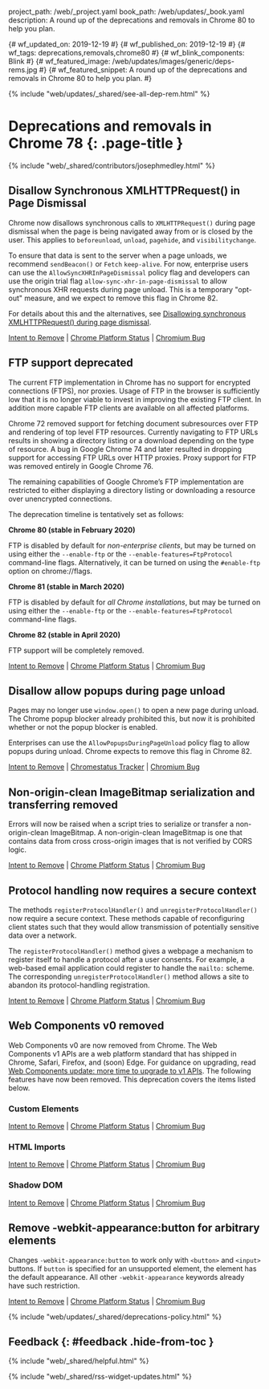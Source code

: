 project_path: /web/_project.yaml
book_path: /web/updates/_book.yaml
description: A round up of the deprecations and removals in Chrome 80 to help you plan.

{# wf_updated_on: 2019-12-19 #}
{# wf_published_on: 2019-12-19 #}
{# wf_tags: deprecations,removals,chrome80 #}
{# wf_blink_components: Blink #}
{# wf_featured_image: /web/updates/images/generic/deps-rems.jpg #}
{# wf_featured_snippet: A round up of the deprecations and removals in Chrome 80 to help you plan. #}

{% include "web/updates/_shared/see-all-dep-rem.html" %}

# Deprecations and removals in Chrome 78 {: .page-title }

{% include "web/_shared/contributors/josephmedley.html" %}

## Disallow Synchronous XMLHTTPRequest() in Page Dismissal

Chrome now disallows synchronous calls to `XMLHTTPRequest()` during page
dismissal when the page is being navigated away from or is closed by the user.
This applies to `beforeunload`, `unload`, `pagehide`, and `visibilitychange`.

To ensure that data is sent to the server when a page unloads, we recommend
`sendBeacon()` or `Fetch` `keep-alive`. For now, enterprise users can use the
`AllowSyncXHRInPageDismissal` policy flag and developers can use the origin
trial flag `allow-sync-xhr-in-page-dismissal` to allow synchronous XHR requests
during page unload. This is a temporary "opt-out" measure, and we expect to
remove this flag in Chrome 82. 

For details about this and the alternatives, see [Disallowing synchronous
XMLHTTPRequest() during page dismissal]().

[Intent to Remove](https://groups.google.com/a/chromium.org/d/topic/blink-dev/cCWNIXB4dzY/discussion) &#124;
[Chrome Platform Status](https://www.chromestatus.com/feature/4664843055398912) &#124;
[Chromium Bug](https://crbug.com/827324)


## FTP support deprecated

The current FTP implementation in Chrome has no support for encrypted
connections (FTPS), nor proxies. Usage of FTP in the browser is sufficiently low
that it is no longer viable to invest in improving the existing FTP client. In
addition more capable FTP clients are available on all affected platforms.

Chrome 72 removed support for fetching document subresources over FTP and
rendering of top level FTP resources. Currently navigating to FTP URLs results
in showing a directory listing or a download depending on the type of resource.
A bug in Google Chrome 74 and later resulted in dropping support for accessing
FTP URLs over HTTP proxies. Proxy support for FTP was removed entirely in Google
Chrome 76.

The remaining capabilities of Google Chrome’s FTP implementation are restricted
to either displaying a directory listing or downloading a resource over
unencrypted connections. 

The deprecation timeline is tentatively set as follows:

**Chrome 80 (stable in February 2020)**

FTP is disabled by default for *non-enterprise clients*, but may be turned on
using either the `--enable-ftp` or the `--enable-features=FtpProtocol`
command-line flags. Alternatively, it can be turned on using the `#enable-ftp`
option on chrome://flags.

**Chrome 81 (stable in March 2020)**

FTP is disabled by default for *all Chrome installations*, but may be turned on
using either the `--enable-ftp` or the `--enable-features=FtpProtocol`
command-line flags.

**Chrome 82 (stable in April 2020)**

FTP support will be completely removed.

[Intent to Remove](https://groups.google.com/a/chromium.org/d/topic/blink-dev/e1hkwUL4p3w/discussion) &#124;
[Chrome Platform Status](https://www.chromestatus.com/feature/6246151319715840) &#124;
[Chromium Bug](https://crbug.com/333943)

## Disallow allow popups during page unload

Pages may no longer use `window.open()` to open a new page during unload. The
Chrome popup blocker already prohibited this, but now it is prohibited whether
or not the popup blocker is enabled. 

Enterprises can use the `AllowPopupsDuringPageUnload` policy flag to allow
popups during unload. Chrome expects to remove this flag in Chrome 82.

[Intent to Remove](https://groups.google.com/a/chromium.org/d/topic/blink-dev/MkA0A1YKSw4/discussion) &#124;
[Chromestatus Tracker](https://www.chromestatus.com/feature/5989473649164288) &#124;
[Chromium Bug](https://crbug.com/844455)

## Non-origin-clean ImageBitmap serialization and transferring removed

Errors will now be raised when a script tries to serialize or transfer a
non-origin-clean ImageBitmap. A non-origin-clean ImageBitmap is one that
contains data from cross cross-origin images that is not verified by CORS logic.

[Intent to Remove](https://groups.google.com/a/chromium.org/d/topic/blink-dev/Z1XdYf6SjDU/discussion) &#124;
[Chrome Platform Status](https://www.chromestatus.com/feature/5728790883860480) &#124;
[Chromium Bug](https://crbug.com/1013087)

## Protocol handling now requires a secure context

The methods `registerProtocolHandler()` and `unregisterProtocolHandler()` now
require a secure context. These methods capable of reconfiguring client states
such that they would allow transmission of potentially sensitive data over a
network. 

The `registerProtocolHandler()` method gives a webpage a mechanism to register
itself to handle a protocol after a user consents. For example, a web-based
email application could register to handle the `mailto:` scheme. The corresponding
`unregisterProtocolHandler()` method allows a site to abandon its
protocol-handling registration.

[Intent to Remove](https://groups.google.com/a/chromium.org/d/topic/blink-dev/1AOWqzgFQiw/discussion) &#124;
[Chrome Platform Status](https://www.chromestatus.com/feature/5756636801007616) &#124;
[Chromium Bug](https://crbug.com/882284)

## Web Components v0 removed

Web Components v0 are now removed from Chrome. The Web Components v1 APIs are a
web platform standard that has shipped in Chrome, Safari, Firefox, and (soon)
Edge. For guidance on upgrading, read [Web Components update: more time to
upgrade to v1 APIs](/web/updates/2019/07/web-components-time-to-upgrade). The
following features have now been removed. This deprecation covers the items
listed below.

### Custom Elements

[Intent to Remove](https://groups.google.com/a/chromium.org/d/topic/blink-dev/h-JwMiPUnuU/discussion) &#124;
[Chrome Platform Status](https://www.chromestatus.com/feature/4642138092470272) &#124;
[Chromium Bug](http://crbug.com/180965)


### HTML Imports

[Intent to Remove](https://groups.google.com/a/chromium.org/d/topic/blink-dev/h-JwMiPUnuU/discussion) &#124;
[Chrome Platform Status](https://www.chromestatus.com/feature/5144752345317376) &#124;
[Chromium Bug](http://crbug.com/240592)


### Shadow DOM

[Intent to Remove](https://groups.google.com/a/chromium.org/d/topic/blink-dev/h-JwMiPUnuU/discussion) &#124;
[Chrome Platform Status](https://www.chromestatus.com/feature/4507242028072960) &#124;
[Chromium Bug](http://crbug.com/336121)


## Remove -webkit-appearance:button for arbitrary elements

Changes `-webkit-appearance:button` to work only with `<button>` and `<input>`
buttons. If `button` is specified for an unsupported element, the element has
the default appearance. All other `-webkit-appearance` keywords already have
such restriction. 

[Intent to Remove](https://groups.google.com/a/chromium.org/d/topic/blink-dev/QFXFzfQtlKk/discussion) &#124;
[Chrome Platform Status](https://www.chromestatus.com/feature/4867142128238592) &#124;
[Chromium Bug](https://bugs.chromium.org/p/chromium/issues/detail?id=981720)

{% include "web/updates/_shared/deprecations-policy.html" %}

## Feedback {: #feedback .hide-from-toc }

{% include "web/_shared/helpful.html" %}

{% include "web/_shared/rss-widget-updates.html" %}
